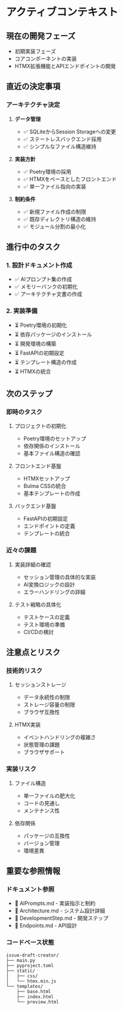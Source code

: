 # アクティブコンテキスト

## 現在の開発フェーズ
- 初期実装フェーズ
- コアコンポーネントの実装
- HTMX拡張機能とAPIエンドポイントの開発

## 直近の決定事項

### アーキテクチャ決定
1. **データ管理**
   - ✅ SQLiteからSession Storageへの変更
   - ✅ ステートレスバックエンド採用
   - ✅ シンプルなファイル構造維持

2. **実装方針**
   - ✅ Poetry環境の採用
   - ✅ HTMXをベースとしたフロントエンド
   - ✅ 単一ファイル指向の実装

3. **制約条件**
   - ✅ 新規ファイル作成の制限
   - ✅ 既存ディレクトリ構造の維持
   - ✅ モジュール分割の最小化

## 進行中のタスク

### 1. 設計ドキュメント作成
- ✅ AIプロンプト集の作成
- ✅ メモリーバンクの初期化
- ✅ アーキテクチャ文書の作成

### 2. 実装準備
- ⏳ Poetry環境の初期化
- ⏳ 依存パッケージのインストール
- ⏳ 開発環境の構築
- ⏳ FastAPIの初期設定
- ⏳ テンプレート構造の作成
- ⏳ HTMXの統合

## 次のステップ

### 即時のタスク
1. プロジェクトの初期化
   - Poetry環境のセットアップ
   - 依存関係のインストール
   - 基本ファイル構造の確認

2. フロントエンド基盤
   - HTMXセットアップ
   - Bulma CSSの統合
   - 基本テンプレートの作成

3. バックエンド基盤
   - FastAPIの初期設定
   - エンドポイントの定義
   - テンプレートの統合

### 近々の課題
1. 実装詳細の確認
   - セッション管理の具体的な実装
   - AI変換ロジックの設計
   - エラーハンドリングの詳細

2. テスト戦略の具体化
   - テストケースの定義
   - テスト環境の準備
   - CI/CDの検討

## 注意点とリスク

### 技術的リスク
1. セッションストレージ
   - データ永続性の制限
   - ストレージ容量の制限
   - ブラウザ互換性

2. HTMX実装
   - イベントハンドリングの複雑さ
   - 状態管理の課題
   - ブラウザサポート

### 実装リスク
1. ファイル構造
   - 単一ファイルの肥大化
   - コードの見通し
   - メンテナンス性

2. 依存関係
   - パッケージの互換性
   - バージョン管理
   - 環境差異

## 重要な参照情報

### ドキュメント参照
- 📝 AIPrompts.md - 実装指示と制約
- 📝 Architecture.md - システム設計詳細
- 📝 DevelopmentStep.md - 開発ステップ
- 📝 Endpoints.md - API設計

### コードベース状態
```
issue-draft-creator/
├── main.py
├── pyproject.toml
├── static/
│   ├── css/
│   └── htmx.min.js
└── templates/
    ├── base.html
    ├── index.html
    └── preview.html